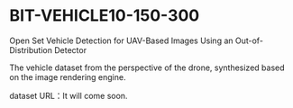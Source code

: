 # BIT-VEHICLE10-150-300
Open Set Vehicle Detection for UAV-Based Images Using an Out-of-Distribution Detector

The vehicle dataset from the perspective of the drone, synthesized based on the image rendering engine.

dataset URL：It will come soon.
